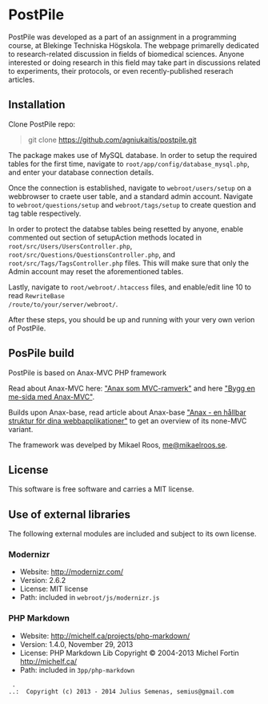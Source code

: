 PostPile
========

PostPile was developed as a part of an assignment in a programming course, at Blekinge Techniska Högskola. The webpage primarelly dedicated to research-related discussion in fields of biomedical sciences. Anyone interested or doing research in this field may take part in discussions related to experiments, their protocols, or even recently-published reserach articles.


Installation
------------

Clone PostPile repo:

>    git clone https://github.com/agniukaitis/postpile.git


The package makes use of MySQL database. In order to setup the required tables for the first time, navigate to <code>root/app/config/database_mysql.php</code>, and enter your database connection details.


Once the connection is established, navigate to <code>webroot/users/setup</code> on a webbrowser to craete user table, and a standard admin account. Navigate to <code>webroot/questions/setup</code> and <code>webroot/tags/setup</code> to create question and tag table respectively.


In order to protect the databse tables being resetted by anyone, enable commented out section of setupAction methods located in <code>root/src/Users/UsersController.php</code>, <code>root/src/Questions/QuestionsController.php</code>, and <code>root/src/Tags/TagsController.php</code> files. This will make sure that only the Admin account may reset the aforementioned tables.


Lastly, navigate to <code>root/webroot/.htaccess</code> files, and enable/edit line 10 to read <code>RewriteBase /route/to/your/server/webroot/</code>.


After these steps, you should be up and running with your very own verion of PostPile.


PosPile build
-------------

PostPile is based on Anax-MVC PHP framework

Read about Anax-MVC here: ["Anax som MVC-ramverk"](http://dbwebb.se/kunskap/anax-som-mvc-ramverk) and here ["Bygg en me-sida med Anax-MVC"](http://dbwebb.se/kunskap/bygg-en-me-sida-med-anax-mvc). 

Builds upon Anax-base, read article about Anax-base ["Anax - en hållbar struktur för dina webbapplikationer"](http://dbwebb.se/kunskap/anax-en-hallbar-struktur-for-dina-webbapplikationer) to get an overview of its none-MVC variant. 

The framework was develped by Mikael Roos, me@mikaelroos.se.




License 
-------

This software is free software and carries a MIT license.



Use of external libraries
-----------------------------------

The following external modules are included and subject to its own license.



### Modernizr
* Website: http://modernizr.com/
* Version: 2.6.2
* License: MIT license 
* Path: included in `webroot/js/modernizr.js`



### PHP Markdown
* Website: http://michelf.ca/projects/php-markdown/
* Version: 1.4.0, November 29, 2013
* License: PHP Markdown Lib Copyright © 2004-2013 Michel Fortin http://michelf.ca/ 
* Path: included in `3pp/php-markdown`



```
 .  
..:  Copyright (c) 2013 - 2014 Julius Semenas, semius@gmail.com
```


